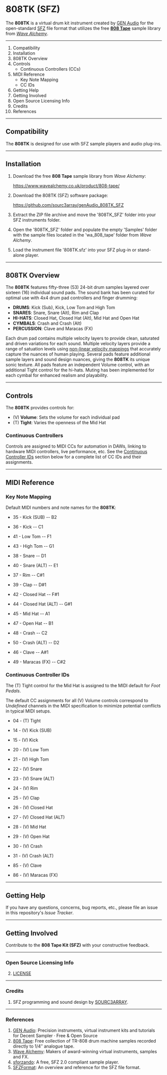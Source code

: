 # 808TK (SFZ)

The **808TK** is a virtual drum kit instrument created by [GEN Audio]( https://genaudio.biz ) for the open-standard [SFZ]( https://sfzformat.com/ )  file format that utilizes the free [**808 Tape**](https://www.wavealchemy.co.uk/product/808-tape/) sample library from [*Wave Alchemy*](https://www.wavealchemy.co.uk/).

***

1.  Compatibility
2.  Installation
3.  808TK Overview
4.  Controls
    - Continuous Controllers (CCs)
5.  MIDI Reference
    - Key Note Mapping
    - CC IDs
6.  Getting Help
7.  Getting Involved
8.  Open Source Licensing Info
9.  Credits
10.  References

***

## Compatibility

The **808TK** is designed for use with SFZ sample players and audio plug-ins.

***

## Installation

1.  Download the free **808 Tape** sample library from *Wave Alchemy*:

    https://www.wavealchemy.co.uk/product/808-tape/
    
2.  Download the 808TK (SFZ) software package:

    https://github.com/sourc3array/genAudio_808TK_SFZ

3.  Extract the ZIP file archive and move the '808TK_SFZ' folder into your SFZ instruments folder.

2.  Open the '808TK_SFZ' folder and populate the empty 'Samples' folder with the sample files located in the 'wa_808_tape' folder from *Wave Alchemy*.

3.  Load the instrument file '808TK.sfz' into your SFZ plug-in or stand-alone player.

***

## 808TK Overview

The **808TK** features fifty-three (53) 24-bit drum samples layered over sixteen (16) individual sound pads. The sound bank has been curated for optimal use with 4x4 drum pad controllers and finger drumming:

  - **DRUMS**: Kick (Sub), Kick, Low Tom and High Tom
  - **SNARES**: Snare, Snare (Alt), Rim and Clap
  - **HI-HATS**: Closed Hat, Closed Hat (Alt), Mid Hat and Open Hat
  - **CYMBALS**: Crash and Crash (Alt)
  - **PERCUSSION**: Clave and Maracas (FX)

Each drum pad contains multiple velocity layers to provide clean, saturated and driven variations for each sound. Multiple velocity layers provide a range of  satuation levels using [non-linear velocity mappings]( https://genaudio.biz/sonic-curve/ ) that accurately capture the nuances of human playing. Several pads feature additional sample layers and sound design nuances, giving the **808TK** its unique sonic texture. All pads feature an independent Volume control, with an additional Tight control for the hi-hats. Muting has been implemented for each cymbal for enhanced realism and playability.

***

## Controls

The **808TK** provides controls for:

  - (V) **Volume**: Sets the volume for each individual pad
  - (T) **Tight**: Varies the openness of the Mid Hat

### Continuous Controllers

Controls are assigned to MIDI CCs for automation in DAWs, linking to hardware MIDI controllers, live performance, etc. See the [Continuous Controller IDs](#continuous-controller-ids) section below for a complete list of CC IDs and their assignments.

***

## MIDI Reference

### Key Note Mapping

Default MIDI numbers and note names for the **808TK**:

  - 35 - Kick (SUB) -- B2
  - 36 - Kick -- C1
  - 41 - Low Tom -- F1
  - 43 - High Tom -- G1

  - 38 - Snare -- D1
  - 40 - Snare (ALT) -- E1
  - 37 - Rim -- C#1
  - 39 - Clap -- D#1

  - 42 - Closed Hat -- F#1
  - 44 - Closed Hat (ALT) -- G#1
  - 45 - Mid Hat -- A1
  - 47 - Open Hat -- B1

  - 48 - Crash -- C2
  - 50 - Crash (ALT) -- D2
  - 46 - Clave -- A#1
  - 49 - Maracas (FX) -- C#2

### Continuous Controller IDs

The (T) Tight control for the Mid Hat is assigned to the MIDI default for *Foot Pedals*.

The default CC assignments for all (V) Volume controls correspond to *Undefined* channels in the MIDI specification to minimize potential comflicts in typical MIDI setups.

  - 04 - (T) Tight
  
  - 14 - (V) Kick (SUB)
  - 15 - (V) Kick
  - 20 - (V) Low Tom
  - 21 - (V) High Tom

  - 22 - (V) Snare
  - 23 - (V) Snare (ALT)
  - 24 - (V) Rim
  - 25 - (V) Clap

  - 26 - (V) Closed Hat
  - 27 - (V) Closed Hat (ALT)
  - 28 - (V) Mid Hat
  - 29 - (V) Open Hat     

  - 30 - (V) Crash
  - 31 - (V) Crash (ALT)
  - 85 - (V) Clave
  - 86 - (V) Maracas (FX)

***

## Getting Help

If you have any questions, concerns, bug reports, etc., please file an issue in this repository's *Issue Tracker*.

***

## Getting Involved

Contribute to the **808 Tape Kit (SFZ)** with your constructive feedback.

***

### Open Source Licensing Info

2. [LICENSE](LICENSE)

***

### Credits

1. SFZ programming and sound design by [SOURC3ARRAY]( mailto:sourc3array@genaudio.biz ).

***

### References

1. [GEN Audio]( https://genaudio.biz ): Precision instruments, virtual instrument kits and tutorials for Decent Sampler · Free & Open Source
2. [808 Tape]( https://www.wavealchemy.co.uk/product/808-tape/ ): Free collection of TR-808 drum machine samples recorded directly to 1/4″ analogue tape.
3. [Wave Alchemy]( https://www.wavealchemy.co.uk/ ): Makers of award-winning virtual instruments, samples and FX.
2. [sforzando]( https://www.plogue.com/products/sforzando.html ): A free, SFZ 2.0 compliant sample player.
2. [SFZFormat]( https://sfzformat.com/ ): An overview and reference for the SFZ file format.
